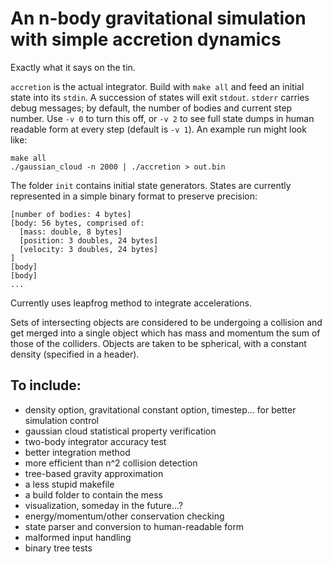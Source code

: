 An n-body gravitational simulation with simple accretion dynamics
=================================================================

Exactly what it says on the tin.

`accretion` is the actual integrator. Build with `make all` and feed an initial
state into its `stdin`. A succession of states will exit `stdout`. `stderr` 
carries debug messages; by default, the number of bodies and current step 
number. Use `-v 0` to turn this off, or `-v 2` to see full state dumps in human
readable form at every step (default is `-v 1`). An example run might look
like:
```
make all
./gaussian_cloud -n 2000 | ./accretion > out.bin
```

The folder `init` contains initial state generators. States are currently 
represented in a simple binary format to preserve precision:
```
[number of bodies: 4 bytes]
[body: 56 bytes, comprised of:
  [mass: double, 8 bytes]
  [position: 3 doubles, 24 bytes]
  [velocity: 3 doubles, 24 bytes]
]
[body]
[body]
...
```

Currently uses leapfrog method to integrate accelerations.

Sets of intersecting objects are considered to be undergoing a collision and 
get merged into a single object which has mass and momentum the sum of those of
the colliders. Objects are taken to be spherical, with a constant density 
(specified in a header).

To include:
-----------
  - density option, gravitational constant option, timestep... for better 
    simulation control
  - gaussian cloud statistical property verification
  - two-body integrator accuracy test
  - better integration method
  - more efficient than n^2 collision detection
  - tree-based gravity approximation
  - a less stupid makefile
  - a build folder to contain the mess
  - visualization, someday in the future...?
  - energy/momentum/other conservation checking
  - state parser and conversion to human-readable form
  - malformed input handling
  - binary tree tests
